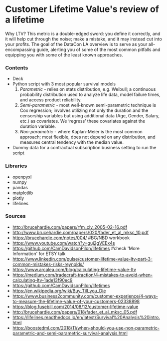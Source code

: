 
# Customer Lifetime Value's review of a lifetime

Why LTV? This metric is a double-edged sword: you define it correctly, and it will help cut through the noise; make a mistake, and it may instead cut into your profits. The goal of the DataCon LA overview is to serve as your all-encompassing guide, alerting you of some of the most common pitfalls and equipping you with some of the least known approaches.

### Contents
- Deck
- Python script with 3 most popular survival models
	1. *Parametric* - relies on stats distribution, e.g. Weibull; a continuous probability distribution used to analyze life data, model failure times, and access product reliability.
	2. *Semi-parametric* - most well-known semi-parametric technique is Cox regression; involves utilizing not only the duration and the censorship variables but using additional data (Age, Gender, Salary, etc.) as covariates. We ‘regress’ these covariates against the duration variable.  
	3. *Non-parametric* - where Kaplan-Meier is the most common approach; most flexible, does not depend on any distribution, and measures central tendency with the median value.
- Dummy data for a contractual subscription business setting to run the script

### Libraries
- openpyxl
- numpy
- pandas
- matplotlib
- plotly
- lifelines


### Sources
- http://brucehardie.com/papers/rfm_clv_2005-02-16.pdf
- http://www.brucehardie.com/papers/020/fader_et_al_mksc_10.pdf
- https://brucehardie.com/notes/004/ #BG/NBD workbook
- https://www.youtube.com/watch?v=guj2gVEEx4s 
- https://github.com/CamDavidsonPilon/lifetimes #check 'More Information' for ETSY talk
- https://www.linkedin.com/pulse/customer-lifetime-value-ltv-part-3-common-mistakes-risks-reynolds/
- https://www.arcalea.com/blog/calculating-lifetime-value-ltv
- https://medium.com/tradecraft-traction/4-mistakes-to-avoid-when-calculating-ltv-1ade13f90ec9
- https://github.com/CamDavidsonPilon/lifetimes
- https://en.wikipedia.org/wiki/Buy_Till_you_Die
- https://www.business2community.com/customer-experience/4-ways-to-measure-the-lifetime-value-of-your-customers-02338898
- https://blog.fusebill.com/2014/08/12/customer-lifetime-value
- http://brucehardie.com/papers/018/fader_et_al_mksc_05.pdf
- https://lifelines.readthedocs.io/en/latest/Survival%20Analysis%20intro.html
- https://boostedml.com/2018/11/when-should-you-use-non-parametric-parametric-and-semi-parametric-survival-analysis.html

